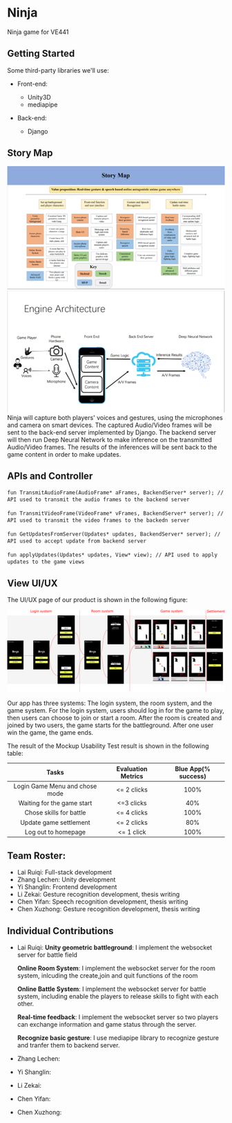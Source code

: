 # Ninja
Ninja game for VE441



## Getting Started

Some third-party libraries we'll use:

- Front-end:

    - Unity3D

    * mediapipe

- Back-end:

    - Django

        

## Story Map
![](assets/story_map.png)
![](assets/engine.png)
Ninja will capture both players' voices and gestures, using the microphones and camera on smart devices. The captured Audio/Video frames will be sent to the back-end server implemented by Django. The backend server will then run Deep Neural Network to make inference on the transmitted Audio/Video frames. The results of the inferences will be sent back to the game content in order to make updates.



## APIs and Controller
```
fun TransmitAudioFrame(AudioFrame* aFrames, BackendServer* server); // API used to transmit the audio frames to the backend server

fun TransmitVideoFrame(VideoFrame* vFrames, BackendServer* server); // API used to transmit the video frames to the backedn server

fun GetUpdatesFromServer(Updates* updates, BackendServer* server); // API used to accept update from backend server

fun applyUpdates(Updates* updates, View* view); // API used to apply updates to the game views
```



## View UI/UX

The UI/UX page of our product is shown in the following figure:

![](assets/Ninja.png)

Our app has three systems: The login system, the room system, and the game system. For the login system,  users should log in for the game to play, then users can choose to join or start a room. After the room is created and joined by two users, the game starts for the battleground. After one user win the game, the game ends.

The result of the Mockup Usability Test result is shown in the following table:

|             Tasks              | Evaluation Metrics | Blue App(% success) |
| :----------------------------: | :----------------: | :-----------------: |
| Login Game Menu and chose mode |    <= 2 clicks     |        100%         |
|   Waiting for the game start   |     <=3 clicks     |         40%         |
|    Chose skills for battle     |    <= 4 clicks     |        100%         |
|     Update game settlement     |    <= 2 clicks     |         80%         |
|      Log out to homepage       |     <= 1 click     |        100%         |



## Team Roster:

- Lai Ruiqi: Full-stack development
- Zhang Lechen: Unity development
- Yi Shanglin: Frontend development
- Li Zekai: Gesture recognition development, thesis writing
- Chen Yifan: Speech recognition development, thesis writing
- Chen Xuzhong: Gesture recognition development, thesis writing

## Individual Contributions

- Lai Ruiqi: 
    **Unity geometric battleground**: I implement the websocket server for battle field

    **Online Room System**: I implement the websocket server for the room system, inlcuding the create,join and quit functions of the room

    **Online Battle System**: I implement the websocket server for battle system, including enable the players to release skills to fight with each other.

    **Real-time feedback**: I implement the websocket server so two players can exchange information and game status through the server.

    **Recognize basic gesture**: I use mediapipe library to recognize gesture and tranfer them to backend server.
- Zhang Lechen:
- Yi Shanglin:
- Li Zekai:
- Chen Yifan:
- Chen Xuzhong:
